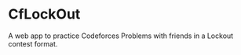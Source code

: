 # CfLockOut

A web app to practice Codeforces Problems with friends in a Lockout contest format.

<!-- ## How to use?

## Installation -->

<!-- 1. Fork and clone the repository locally.
2. Go to the root and copy the environmet variables from .env.example. Make a new .env file in the root and paste the environment variables here.
3. In the root, run command -
   `$ npm run setup`
   to install frontend and backend dependencies.
4. To run the development server locally, run -
   `$ npm run dev` -->
